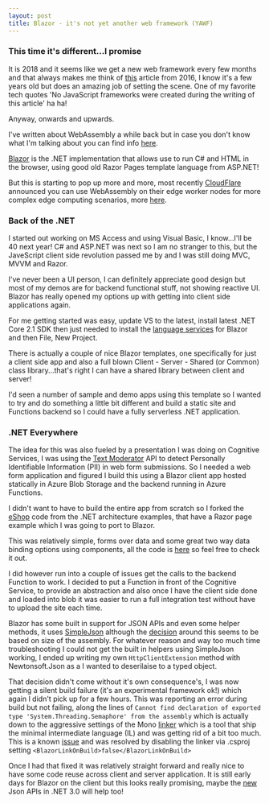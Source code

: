 ```yaml
---
layout: post
title: Blazor - it's not yet another web framework (YAWF)
---
```


### This time it's different...I promise

It is 2018 and it seems like we get a new web framework every few months and that always makes me think of [this](https://hackernoon.com/how-it-feels-to-learn-javascript-in-2016-d3a717dd577f) article from 2016, I know it's a few years old but does an amazing job of setting the scene. One of my favorite tech quotes 'No JavaScript frameworks were created during the writing of this article' ha ha!

Anyway, onwards and upwards.

I've written about WebAssembly a while back but in case you don't know what I'm talking about you can find info [here](https://webassembly.org/).

[Blazor](https://blazor.net/) is the .NET implementation that allows use to run C# and HTML in the browser, using good old Razor Pages template language from ASP.NET!

But this is starting to pop up more and more, most recently [CloudFlare](https://www.cloudflare.com) announced you can use WebAssembly on their edge worker nodes for more complex edge computing scenarios, more [here](https://blog.cloudflare.com/webassembly-on-cloudflare-workers/).

### Back of the .NET

I started out working on MS Access and using Visual Basic, I know...I'll be 40 next year! C# and ASP.NET was next so I am no stranger to this, but the JaveScript client side revolution passed me by and I was still doing MVC, MVVM and Razor.

I've never been a UI person, I can definitely appreciate good design but most of my demos are for backend functional stuff, not showing reactive UI. Blazor has really opened my options up with getting into client side applications again.

For me getting started was easy, update VS to the latest, install latest .NET Core 2.1 SDK then just needed to install the [language services](https://marketplace.visualstudio.com/items?itemName=aspnet.blazor) for Blazor and then File, New Project.

There is actually a couple of nice Blazor templates, one specifically for just a client side app and also a full blown Client - Server - Shared (or Common) class library...that's right I can have a shared library between client and server!

I'd seen a number of sample and demo apps using this template so I wanted to try and do something a little bit different and build a static site and Functions backend so I could have a fully serverless .NET application.

### .NET Everywhere

The idea for this was also fueled by a presentation I was doing on Cognitive Services, I was using the [Text Moderator](https://docs.microsoft.com/en-us/azure/cognitive-services/content-moderator/text-moderation-api) API to detect Personally Identifiable Information (PII) in web form submissions. So I needed a web form application and figured I build this using a Blazor client app hosted statically in Azure Blob Storage and the backend running in Azure Functions.

I didn't want to have to build the entire app from scratch so I forked the [eShop](https://github.com/dotnet-architecture/eShopOnWeb) code from the .NET architecture examples, that have a Razor page example which I was going to port to Blazor.

This was relatively simple, forms over data and some great two way data binding options using components, all the code is [here](https://github.com/msimpsonnz/fn18) so feel free to check it out.

I did however run into a couple of issues get the calls to the backend Function to work. I decided to put a Function in front of the Cognitive Service, to provide an abstraction and also once I have the client side done and loaded into blob it was easier to run a full integration test without have to upload the site each time.

Blazor has some built in support for JSON APIs and even some helper methods, it uses [SimpleJson](https://github.com/facebook-csharp-sdk/simple-json) although the [decision](https://github.com/aspnet/Blazor/issues/160) around this seems to be based on size of the assembly. For whatever reason and way too much time troubleshooting I could not get the built in helpers using SimpleJson working, I ended up writing my own `HttpClientExtension` method with Newtonsoft.Json as a I wanted to deserilaise to a typed object.

That decision didn't come without it's own consequence's, I was now getting a silent build failure (it's an experimental framework ok!) which again I didn't pick up for a few hours. This was reporting an error during build but not failing, along the lines of `Cannot find declaration of exported type 'System.Threading.Semaphore' from the assembly` which is actually down to the aggressive settings of the Mono [linker](https://github.com/mono/linker) which is a tool that ship the minimal intermediate language (IL) and was getting rid of a bit too much. This is a known [issue](https://github.com/aspnet/Blazor/issues/1079) and was resolved by disabling the linker via .csproj setting `<BlazorLinkOnBuild>false</BlazorLinkOnBuild>`

Once I had that fixed it was relatively straight forward and really nice to have some code reuse across client and server application. It is still early days for Blazor on the client but this looks really promising, maybe the [new](https://github.com/dotnet/announcements/issues/90) Json APIs in .NET 3.0 will help too!